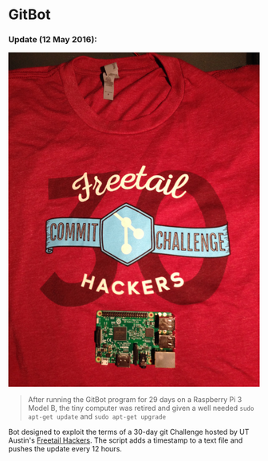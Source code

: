 # GitBot
### Update (12 May 2016):
![alt text](https://raw.githubusercontent.com/lee-pham/GitBot/master/shirt.JPG "T-Shirt")
>After running the GitBot program for 29 days on a Raspberry Pi 3 Model B, the tiny computer was retired and given a well needed `sudo apt-get update` and `sudo apt-get upgrade`

Bot designed to exploit the terms of a 30-day git Challenge hosted by UT Austin's [Freetail Hackers](https://freetailhackers.com). The script adds a timestamp to a text file and pushes the update every 12 hours.
